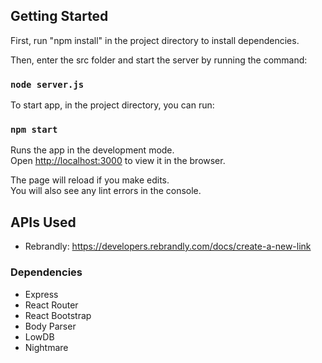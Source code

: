 ## Getting Started

First, run "npm install" in the project directory to install dependencies.

Then, enter the src folder and start the server by running the command:

### `node server.js`

To start app, in the project directory, you can run:

### `npm start`

Runs the app in the development mode.<br />
Open [http://localhost:3000](http://localhost:3000) to view it in the browser.

The page will reload if you make edits.<br />
You will also see any lint errors in the console.



## APIs Used

- Rebrandly: https://developers.rebrandly.com/docs/create-a-new-link

### Dependencies
- Express
- React Router
- React Bootstrap
- Body Parser
- LowDB
- Nightmare